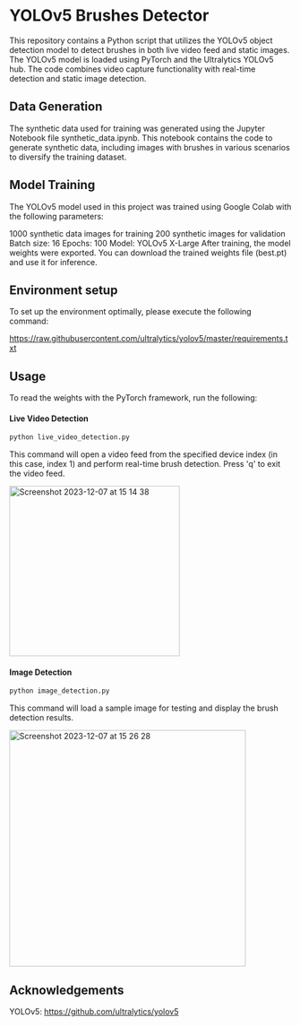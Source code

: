# YOLOv5 Brushes Detector

This repository contains a Python script that utilizes the YOLOv5 object detection model to detect brushes in both live video feed and static images. The YOLOv5 model is loaded using PyTorch and the Ultralytics YOLOv5 hub. The code combines video capture functionality with real-time detection and static image detection.

## Data Generation

The synthetic data used for training was generated using the Jupyter Notebook file synthetic_data.ipynb. This notebook contains the code to generate synthetic data, including images with brushes in various scenarios to diversify the training dataset.

## Model Training

The YOLOv5 model used in this project was trained using Google Colab with the following parameters:

1000 synthetic data images for training
200 synthetic images for validation
Batch size: 16
Epochs: 100
Model: YOLOv5 X-Large
After training, the model weights were exported. You can download the trained weights file (best.pt) and use it for inference.

## Environment setup

To set up the environment optimally, please execute the following command:

https://raw.githubusercontent.com/ultralytics/yolov5/master/requirements.txt

## Usage

To read the weights with the PyTorch framework, run the following:

#### Live Video Detection

```bash
python live_video_detection.py
```

This command will open a video feed from the specified device index (in this case, index 1) and perform real-time brush detection. Press 'q' to exit the video feed.

<img width="304" alt="Screenshot 2023-12-07 at 15 14 38" src="https://github.com/SofyFlorez/YOLOv5-Brushes-Detector/assets/117933153/02798309-3189-462a-ad25-64bcd20f0c49">

#### Image Detection

```bash
python image_detection.py
```
This command will load a sample image for testing and display the brush detection results.

<img width="422" alt="Screenshot 2023-12-07 at 15 26 28" src="https://github.com/SofyFlorez/YOLOv5-Brushes-Detector/assets/117933153/0dd78aea-3965-4390-ba73-7276f6e0b365">

## Acknowledgements

YOLOv5: https://github.com/ultralytics/yolov5
